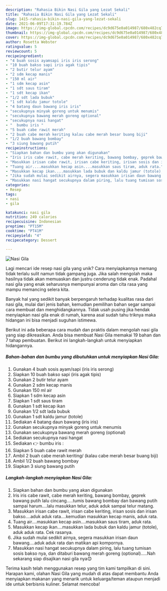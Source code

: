 ```yaml
---
description: "Rahasia Bikin Nasi Gila yang Lezat Sekali"
title: "Rahasia Bikin Nasi Gila yang Lezat Sekali"
slug: 1415-rahasia-bikin-nasi-gila-yang-lezat-sekali
date: 2021-06-09T17:31:19.784Z
image: https://img-global.cpcdn.com/recipes/dc9d675e0a014987/680x482cq70/nasi-gila-foto-resep-utama.jpg
thumbnail: https://img-global.cpcdn.com/recipes/dc9d675e0a014987/680x482cq70/nasi-gila-foto-resep-utama.jpg
cover: https://img-global.cpcdn.com/recipes/dc9d675e0a014987/680x482cq70/nasi-gila-foto-resep-utama.jpg
author: Rosetta Webster
ratingvalue: 5
reviewcount: 5
recipeingredient:
- "4 buah sosis ayamsapi iris iris serong"
- "10 buah bakso sapi iris agak tipis"
- "2 butir telur ayam"
- "2 sdm kecap manis"
- "150 ml air"
- "1 sdm kecap asin"
- "1 sdt saus tiram"
- "1 sdt kecap ikan"
- "1/2 sdt lada bubuk"
- "1 sdt kaldu jamur totole"
- "4 batang daun bawang iris iris"
- "secukupnya minyak goreng untuk menumis"
- "secukupnya bawang merah goreng optional"
- "secukupnya nasi hangat"
- "  bumbu iris "
- "5 buah cabe rawit merah"
- "2 buah cabe merah keriting kalau cabe merah besar buang biji"
- "1/2 buah bawang bombay"
- "3 siung bawang putih"
recipeinstructions:
- "Siapkan bahan dan bumbu yang akan digunakan"
- "Iris iris cabe rawit, cabe merah keriting, bawang bombay, geprek bawang putih lalu cincang.....tumis bawang bombay dan bawang putih sampai harum....lalu masukkan telur, aduk aduk sampai telur matang."
- "Masukkan irisan cabe rawit, irisan cabe keriting, irisan sosis dan irisan bakso....aduk aduk rata....kemudian masukkan kecap manis, aduk rata."
- "Tuang air....masukkan kecap asin....masukkan saus tiram, aduk rata."
- "Masukkan kecap ikan....masukkan lada bubuk dan kaldu jamur (totole), aduk aduk rata. Cek rasanya."
- "Jika sudah mulai sedikit airnya, segera masukkan irisan daun bawang....aduk aduk rata dan matikan api kompornya."
- "Masukkan nasi hangat secukupnya dalam piring, lalu tuang tumisan sosis bakso nya, dan ditaburi bawang merah goreng (optional).....Nah sekarang siap disajikan nasi gila nya😊"
categories:
- Resep
tags:
- nasi
- gila

katakunci: nasi gila 
nutrition: 249 calories
recipecuisine: Indonesian
preptime: "PT15M"
cooktime: "PT41M"
recipeyield: "4"
recipecategory: Dessert

---
```



![Nasi Gila](https://img-global.cpcdn.com/recipes/dc9d675e0a014987/680x482cq70/nasi-gila-foto-resep-utama.jpg)

Lagi mencari ide resep nasi gila yang unik? Cara menyiapkannya memang tidak terlalu sulit namun tidak gampang juga. Jika salah mengolah maka hasilnya tidak akan memuaskan dan justru cenderung tidak enak. Padahal nasi gila yang enak seharusnya mempunyai aroma dan cita rasa yang mampu memancing selera kita.



Banyak hal yang sedikit banyak berpengaruh terhadap kualitas rasa dari nasi gila, mulai dari jenis bahan, kemudian pemilihan bahan segar sampai cara membuat dan menghidangkannya. Tidak usah pusing jika hendak menyiapkan nasi gila enak di rumah, karena asal sudah tahu triknya maka hidangan ini bisa menjadi suguhan istimewa.


Berikut ini ada beberapa cara mudah dan praktis dalam mengolah nasi gila yang siap dikreasikan. Anda bisa membuat Nasi Gila memakai 19 bahan dan 7 tahap pembuatan. Berikut ini langkah-langkah untuk menyiapkan hidangannya.

<!--inarticleads1-->

##### Bahan-bahan dan bumbu yang dibutuhkan untuk menyiapkan Nasi Gila:

1. Gunakan 4 buah sosis ayam/sapi (iris iris serong)
1. Siapkan 10 buah bakso sapi (iris agak tipis)
1. Gunakan 2 butir telur ayam
1. Gunakan 2 sdm kecap manis
1. Gunakan 150 ml air
1. Siapkan 1 sdm kecap asin
1. Siapkan 1 sdt saus tiram
1. Gunakan 1 sdt kecap ikan
1. Gunakan 1/2 sdt lada bubuk
1. Gunakan 1 sdt kaldu jamur (totole)
1. Sediakan 4 batang daun bawang (iris iris)
1. Gunakan secukupnya minyak goreng untuk menumis
1. Gunakan secukupnya bawang merah goreng (optional)
1. Sediakan secukupnya nasi hangat
1. Sediakan  👉 bumbu iris :
1. Siapkan 5 buah cabe rawit merah
1. Ambil 2 buah cabe merah keriting/ (kalau cabe merah besar buang biji)
1. Ambil 1/2 buah bawang bombay
1. Siapkan 3 siung bawang putih




<!--inarticleads2-->

##### Langkah-langkah menyiapkan Nasi Gila:

1. Siapkan bahan dan bumbu yang akan digunakan
1. Iris iris cabe rawit, cabe merah keriting, bawang bombay, geprek bawang putih lalu cincang.....tumis bawang bombay dan bawang putih sampai harum....lalu masukkan telur, aduk aduk sampai telur matang.
1. Masukkan irisan cabe rawit, irisan cabe keriting, irisan sosis dan irisan bakso....aduk aduk rata....kemudian masukkan kecap manis, aduk rata.
1. Tuang air....masukkan kecap asin....masukkan saus tiram, aduk rata.
1. Masukkan kecap ikan....masukkan lada bubuk dan kaldu jamur (totole), aduk aduk rata. Cek rasanya.
1. Jika sudah mulai sedikit airnya, segera masukkan irisan daun bawang....aduk aduk rata dan matikan api kompornya.
1. Masukkan nasi hangat secukupnya dalam piring, lalu tuang tumisan sosis bakso nya, dan ditaburi bawang merah goreng (optional).....Nah sekarang siap disajikan nasi gila nya😊




Terima kasih telah menggunakan resep yang tim kami tampilkan di sini. Harapan kami, olahan Nasi Gila yang mudah di atas dapat membantu Anda menyiapkan makanan yang menarik untuk keluarga/teman ataupun menjadi ide untuk berbisnis kuliner. Selamat mencoba!
